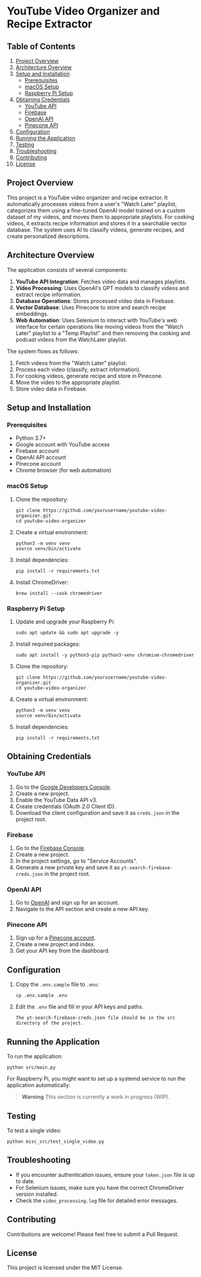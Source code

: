 # YouTube Video Organizer and Recipe Extractor

## Table of Contents
1. [Project Overview](#project-overview)
2. [Architecture Overview](#architecture-overview)
3. [Setup and Installation](#setup-and-installation)
   - [Prerequisites](#prerequisites)
   - [macOS Setup](#macos-setup)
   - [Raspberry Pi Setup](#raspberry-pi-setup)
4. [Obtaining Credentials](#obtaining-credentials)
   - [YouTube API](#youtube-api)
   - [Firebase](#firebase)
   - [OpenAI API](#openai-api)
   - [Pinecone API](#pinecone-api)
5. [Configuration](#configuration)
6. [Running the Application](#running-the-application)
7. [Testing](#testing)
8. [Troubleshooting](#troubleshooting)
9. [Contributing](#contributing)
10. [License](#license)

## Project Overview

This project is a YouTube video organizer and recipe extractor. It automatically processes videos from a user's "Watch Later" playlist, categorizes them using a fine-tuned OpenAI model trained on a custom dataset of my videos, and moves them to appropriate playlists. For cooking videos, it extracts recipe information and stores it in a searchable vector database. The system uses AI to classify videos, generate recipes, and create personalized descriptions.

## Architecture Overview

The application consists of several components:

1. **YouTube API Integration**: Fetches video data and manages playlists.
2. **Video Processing**: Uses OpenAI's GPT models to classify videos and extract recipe information.
3. **Database Operations**: Stores processed video data in Firebase.
4. **Vector Database**: Uses Pinecone to store and search recipe embeddings.
5. **Web Automation**: Uses Selenium to interact with YouTube's web interface for certain operations like moving videos from the "Watch Later" playlist to a "Temp Playlist" and then removing the cooking and podcast videos from the WatchLater playlist.

The system flows as follows:
1. Fetch videos from the "Watch Later" playlist.
2. Process each video (classify, extract information).
3. For cooking videos, generate recipe and store in Pinecone.
4. Move the video to the appropriate playlist.
5. Store video data in Firebase.

## Setup and Installation

### Prerequisites

- Python 3.7+
- Google account with YouTube access
- Firebase account
- OpenAI API account
- Pinecone account
- Chrome browser (for web automation)

### macOS Setup

1. Clone the repository:
   ```
   git clone https://github.com/yourusername/youtube-video-organizer.git
   cd youtube-video-organizer
   ```

2. Create a virtual environment:
   ```
   python3 -m venv venv
   source venv/bin/activate
   ```

3. Install dependencies:
   ```
   pip install -r requirements.txt
   ```

4. Install ChromeDriver:
   ```
   brew install --cask chromedriver
   ```

### Raspberry Pi Setup

1. Update and upgrade your Raspberry Pi:
   ```
   sudo apt update && sudo apt upgrade -y
   ```

2. Install required packages:
   ```
   sudo apt install -y python3-pip python3-venv chromium-chromedriver
   ```

3. Clone the repository:
   ```
   git clone https://github.com/yourusername/youtube-video-organizer.git
   cd youtube-video-organizer
   ```

4. Create a virtual environment:
   ```
   python3 -m venv venv
   source venv/bin/activate
   ```

5. Install dependencies:
   ```
   pip install -r requirements.txt
   ```

## Obtaining Credentials

### YouTube API

1. Go to the [Google Developers Console](https://console.developers.google.com/).
2. Create a new project.
3. Enable the YouTube Data API v3.
4. Create credentials (OAuth 2.0 Client ID).
5. Download the client configuration and save it as `creds.json` in the project root.

### Firebase

1. Go to the [Firebase Console](https://console.firebase.google.com/).
2. Create a new project.
3. In the project settings, go to "Service Accounts".
4. Generate a new private key and save it as `yt-search-firebase-creds.json` in the project root.

### OpenAI API

1. Go to [OpenAI](https://beta.openai.com/signup/) and sign up for an account.
2. Navigate to the API section and create a new API key.

### Pinecone API

1. Sign up for a [Pinecone account](https://www.pinecone.io/).
2. Create a new project and index.
3. Get your API key from the dashboard.

## Configuration

1. Copy the `.env.sample` file to `.env`:
   ```
   cp .env.sample .env
   ```

2. Edit the `.env` file and fill in your API keys and paths.
    ```
    The yt-search-firebase-creds.json file should be in the src directory of the project.
    ```

## Running the Application

To run the application:

```
python src/main.py
```


For Raspberry Pi, you might want to set up a systemd service to run the application automatically:

> **Warning**
> This section is currently a work in progress (WIP).

## Testing

To test a single video:
```
python misc_src/test_single_video.py
```

## Troubleshooting

- If you encounter authentication issues, ensure your `token.json` file is up to date.
- For Selenium issues, make sure you have the correct ChromeDriver version installed.
- Check the `video_processing.log` file for detailed error messages.

## Contributing

Contributions are welcome! Please feel free to submit a Pull Request.

## License

This project is licensed under the MIT License.